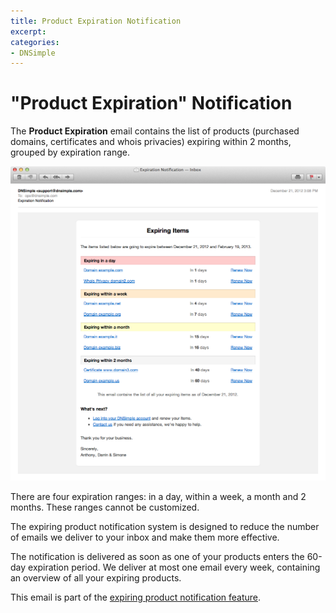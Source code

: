 ```yaml
---
title: Product Expiration Notification
excerpt: 
categories:
- DNSimple
---
```


# "Product Expiration" Notification

The **Product Expiration** email contains the list of products (purchased domains, certificates and whois privacies) expiring within 2 months, grouped by expiration range.

![Email](/files/notifications-expiring.png)

There are four expiration ranges: in a day, within a week, a month and 2 months. These ranges cannot be customized.

The expiring product notification system is designed to reduce the number of emails we deliver to your inbox and make them more effective.

The notification is delivered as soon as one of your products enters the 60-day expiration period. We deliver at most one email every week, containing an overview of all your expiring products.

This email is part of the [expiring product notification feature](/articles/expiring-product-email-notifications).
